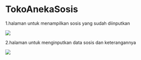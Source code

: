 # TokoAnekaSosis
1.halaman untuk menampilkan sosis yang sudah diinputkan<p>
  <img src="https://github.com/Fathlmam/TokoAnekaSosis/blob/master/Sosis12.png">
  
2.halaman untuk menginputkan data sosis dan keterangannya<p>
  <img src="https://github.com/Fathlmam/TokoAnekaSosis/blob/master/Sosis2.png">
